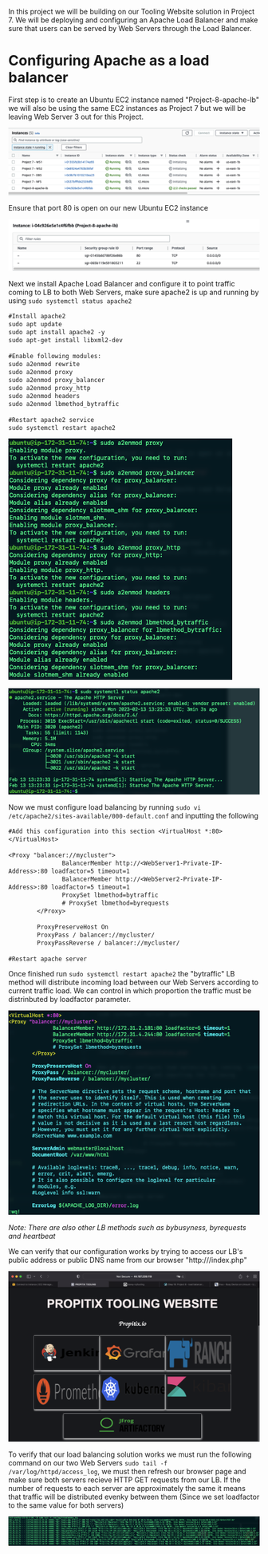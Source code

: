 In this project we will be building on our Tooling Website solution in Project 7. We will be deploying and configuring an Apache Load Balancer and make sure that users can be served by Web Servers through the Load Balancer.

# Configuring Apache as a load balancer

First step is to create an Ubuntu EC2 instance named "Project-8-apache-lb" we will also be using the same EC2 instances as Project 7 but we will be leaving Web Server 3 out for this Project. 

![EC2](./images/EC2.png)

Ensure that port 80 is open on our new Ubuntu EC2 instance 

![http](./images/http.png)

Next we install Apache Load Balancer and configure it to point traffic coming to LB to both Web Servers, make sure apache2 is up and running by using `sudo systemctl status apache2`

```
#Install apache2
sudo apt update
sudo apt install apache2 -y
sudo apt-get install libxml2-dev

#Enable following modules:
sudo a2enmod rewrite
sudo a2enmod proxy
sudo a2enmod proxy_balancer
sudo a2enmod proxy_http
sudo a2enmod headers
sudo a2enmod lbmethod_bytraffic

#Restart apache2 service
sudo systemctl restart apache2
```

![a2enmond](./images/a2enmond.png)

![status](./images/status.png)

Now we must configure load balancing by running `sudo vi /etc/apache2/sites-available/000-default.conf` and inputting the following 

```
#Add this configuration into this section <VirtualHost *:80>  </VirtualHost>

<Proxy "balancer://mycluster">
               BalancerMember http://<WebServer1-Private-IP-Address>:80 loadfactor=5 timeout=1
               BalancerMember http://<WebServer2-Private-IP-Address>:80 loadfactor=5 timeout=1
               ProxySet lbmethod=bytraffic
               # ProxySet lbmethod=byrequests
        </Proxy>

        ProxyPreserveHost On
        ProxyPass / balancer://mycluster/
        ProxyPassReverse / balancer://mycluster/

#Restart apache server
```

Once finished run `sudo systemctl restart apache2` the "bytraffic" LB method will distribute incoming load between our Web Servers according to current traffic load. We can control in which proportion the traffic must be distrinbuted by loadfactor parameter.

![conf](./images/conf.png)

*Note: There are also other LB methods such as bybusyness, byrequests and heartbeat* 

We can verify that our configuration works by trying to access our LB's public address or public DNS name from our browser "http://<Load-Balancer-Public-IP-Address-or-Public-DNS-Name>/index.php"

![example](./images/example.png)

To verify that our load balancing solution works we must run the following command on our two Web Servers `sudo tail -f /var/log/httpd/access_log`, we must then refresh our browser page and make sure both servers recieve HTTP GET requests from our LB. If the number of requests to each server are approximately the same it means that traffic will be distributed evenky between them (Since we set loadfactor to the same value for both servers)

![log](./images/log.png)



